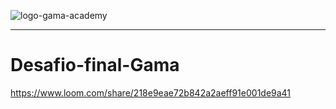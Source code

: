 ![logo-gama-academy](https://user-images.githubusercontent.com/94201226/163724146-a4e71740-7361-43d9-9581-e38f777beeee.png)
  
    

***

    
# Desafio-final-Gama

https://www.loom.com/share/218e9eae72b842a2aeff91e001de9a41
